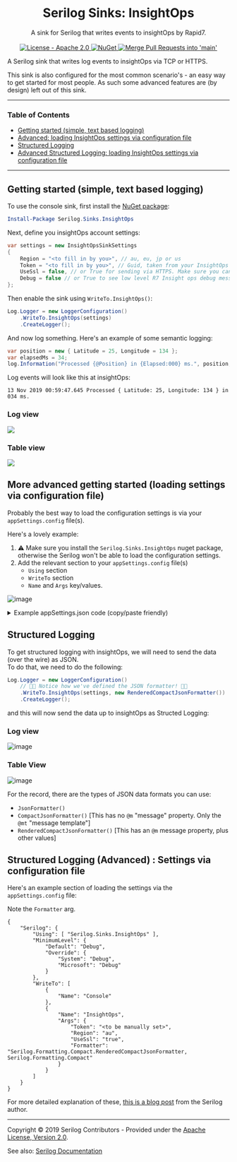 <h1 align="center">Serilog Sinks: InsightOps</h1>

<div align="center">
  A sink for Serilog that writes events to insightOps by Rapid7.
</div>

<br />

<div align="center">
    <!-- License -->
    <a href="https://choosealicense.com/licenses/apache-2.0/">
    <img src="https://img.shields.io/github/license/PureKrome/serilog-sinks-insightops" alt="License - Apache 2.0" />
    </a>
    <!-- NuGet -->
    <a href="https://www.nuget.org/packages/Serilog.Sinks.InsightOps/">
    <img src="https://buildstats.info/nuget/Serilog.Sinks.InsightOps" alt="NuGet" />
    </a>
    <!-- Github Actions -->
    <a href="https://github.com/PureKrome/serilog-sinks-insightops/actions/workflows/MergeToMain.yml">
    <img src="https://github.com/PureKrome/serilog-sinks-insightops/actions/workflows/MergeToMain.yml/badge.svg" alt="Merge Pull Requests into 'main'" />
    </a>
</div>


A Serilog sink that writes log events to insightOps via TCP or HTTPS.  
  
This sink is also configured for the most common scenario's - an easy way to get started for most people. As such some advanced features are (by design) left out of this sink.

<hr/>

### Table of Contents
- [Getting started (simple, text based logging)](#getting-started-simple-text-based-logging)
- [Advanced: loading InsightOps settings via configuration file](#more-advanced-getting-started-loading-settings-via-configuration-file)
- [Structured Logging](#structured-logging)
- [Advanced Structured Logging: loading InsightOps settings via configuration file](#structured-logging-advanced-settings-via-configuration-file)

<hr/>

## Getting started (simple, text based logging)

To use the console sink, first install the [NuGet package](https://nuget.org/packages/serilog.sinks.insightops):

```powershell
Install-Package Serilog.Sinks.InsightOps
```

Next, define you insightOps account settings:

```csharp
var settings = new InsightOpsSinkSettings
{
    Region = "<to fill in by you>", // au, eu, jp or us
    Token = "<to fill in by you>", // Guid, taken from your InsightOps log account
    UseSsl = false, // or True for sending via HTTPS. Make sure you can handle TLS1.2 (or newer)
    Debug = false // or True to see low level R7 Insight ops debug messages in the console (this is helpful actually!)
};
```

Then enable the sink using `WriteTo.InsightOps()`:

```csharp
Log.Logger = new LoggerConfiguration()
    .WriteTo.InsightOps(settings)
    .CreateLogger();
```

And now log something. Here's an example of some semantic logging:

```csharp
var position = new { Latitude = 25, Longitude = 134 };
var elapsedMs = 34;
log.Information("Processed {@Position} in {Elapsed:000} ms.", position, elapsedMs);
```

Log events will look like this at insightOps:

```
13 Nov 2019 00:59:47.645 Processed { Latitude: 25, Longitude: 134 } in 034 ms.
```

### Log view
![](https://i.imgur.com/DxlKNA4.jpg)

### Table view
![](https://imgur.com/h0x5el3.jpg)

## More advanced getting started (loading settings via configuration file)

Probably the best way to load the configuration settings is via your `appSettings.config` file(s).

Here's a lovely example:

1. ⚠ Make sure you install the `Serilog.Sinks.InsightOps` nuget package, otherwise the Serilog won't be able to load the configuration settings.
2. Add the relevant section to your `appSettings.config` file(s)
    - `Using` section
    - `WriteTo` section
    - `Name` and `Args` key/values.

![image](https://user-images.githubusercontent.com/899878/148729173-f2a6f368-15fa-4c61-930a-9432bcf34957.png)

<details>
<summary>Example appSettings.json code (copy/paste friendly)</summary>

```
{
    "Serilog": {
        "Using": [ "Serilog.Sinks.InsightOps" ],
        "MinimumLevel": {
            "Default": "Debug",
            "Override": {
                "System": "Debug",
                "Microsoft": "Debug"
            }
        },
        "WriteTo": [
            {
                "Name": "Console"
            },
            {
                "Name": "InsightOps",
                "Args": {
                    "Token": "<to be manually set>",
                    "Region": "au",
                    "UseSsl": "true"
                }
            }
        ]
    }
}
```

</details>

## Structured Logging

To get structured logging with insightOps, we will need to send the data (over the wire) as JSON.  
To do that, we need to do the following:

```csharp
Log.Logger = new LoggerConfiguration()
    // 🤘🏻 Notice how we've defined the JSON formatter! 🤘🏻
    .WriteTo.InsightOps(settings, new RenderedCompactJsonFormatter())
    .CreateLogger();
```

and this will now send the data up to insightOps as Structed Logging:

### Log view
![image](https://user-images.githubusercontent.com/899878/147096634-9fb3a69a-7784-44ba-8918-287d6536ff82.png)

### Table View
![image](https://user-images.githubusercontent.com/899878/147096758-e1868a51-6b14-499c-9049-7503c98e4c47.png)

For the record, there are the types of JSON data formats you can use:

- `JsonFormatter()` 
- `CompactJsonFormatter()` [This has no `@m` "message" property. Only the `@mt` "message template"]
- `RenderedCompactJsonFormatter()` [This has an `@m` message property, plus other values]

## Structured Logging (Advanced) : Settings via configuration file

Here's an example section of loading the settings via the `appSettings.config` file:

Note the `Formatter` arg.

```
{
    "Serilog": {
        "Using": [ "Serilog.Sinks.InsightOps" ],
        "MinimumLevel": {
            "Default": "Debug",
            "Override": {
                "System": "Debug",
                "Microsoft": "Debug"
            }
        },
        "WriteTo": [
            {
                "Name": "Console"
            },
            {
                "Name": "InsightOps",
                "Args": {
                    "Token": "<to be manually set>",
                    "Region": "au",
                    "UseSsl": "true",
                    "Formatter": "Serilog.Formatting.Compact.RenderedCompactJsonFormatter, Serilog.Formatting.Compact"
                }
            }
        ]
    }
}
```

For more detailed explanation of these, [this is a blog post](https://nblumhardt.com/2016/07/serilog-2-0-json-improvements/) from the Serilog author.

---


Copyright &copy; 2019 Serilog Contributors - Provided under the [Apache License, Version 2.0](http://apache.org/licenses/LICENSE-2.0.html).

See also: [Serilog Documentation](https://github.com/serilog/serilog/wiki)
